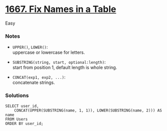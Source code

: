 # [1667. Fix Names in a Table](https://leetcode.com/problems/fix-names-in-a-table/)

Easy

### Notes

- `UPPER()`, `LOWER()`:\
  uppercase or lowercase for letters.

- `SUBSTRING(string, start, optional:length)`:\
  start from position 1, default length is whole string.

- `CONCAT(exp1, exp2, ...)`:\
  concatenate strings.

### Solutions

```mysql
SELECT user_id,
    CONCAT(UPPER(SUBSTRING(name, 1, 1)), LOWER(SUBSTRING(name, 2))) AS name
FROM Users
ORDER BY user_id;
```
